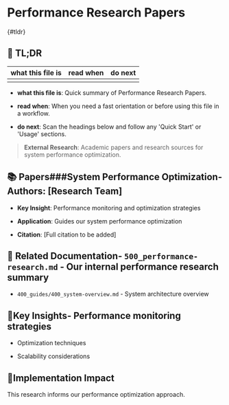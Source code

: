 <!-- CONTEXT_REFERENCE: 400_guides/400_context-priority-guide.md -->
<!-- MODULE_REFERENCE: 400_guides/400_performance-optimization-guide.md -->
<!-- MODULE_REFERENCE: 400_guides/400_system-overview.md -->

# Performance Research Papers

{#tldr}

## 🔎 TL;DR

| what this file is | read when | do next |
|---|---|---|
|  |  |  |

- **what this file is**: Quick summary of Performance Research Papers.

- **read when**: When you need a fast orientation or before using this file in a workflow.

- **do next**: Scan the headings below and follow any 'Quick Start' or 'Usage' sections.

> **External Research**: Academic papers and research sources for system performance optimization.

## 📚 **Papers**###**System Performance Optimization**-**Authors**: [Research Team]

- **Key Insight**: Performance monitoring and optimization strategies

- **Application**: Guides our system performance optimization

- **Citation**: [Full citation to be added]

## 🔗 **Related Documentation**- `500_performance-research.md` - Our internal performance research summary

- `400_guides/400_system-overview.md` - System architecture overview

## 📖**Key Insights**- Performance monitoring strategies

- Optimization techniques

- Scalability considerations

## 🎯**Implementation Impact**

This research informs our performance optimization approach.
